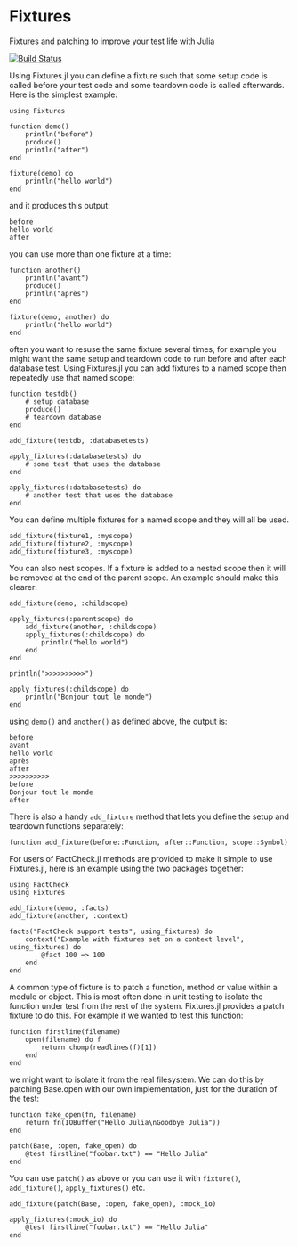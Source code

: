 # Fixtures

Fixtures and patching to improve your test life with Julia

[![Build Status](https://travis-ci.org/burrowsa/Fixtures.jl.png?branch=master)](https://travis-ci.org/burrowsa/Fixtures.jl)

Using Fixtures.jl you can define a fixture such that some setup code is called before your test code and some teardown code is called afterwards. Here is the simplest example:

    using Fixtures

    function demo()
        println("before")
        produce()
        println("after")
    end
    
    fixture(demo) do
        println("hello world")
    end
    
and it produces this output:

    before
    hello world
    after

you can use more than one fixture at a time:

    function another()
        println("avant")
        produce()
        println("après")
    end
    
    fixture(demo, another) do
        println("hello world")
    end

often you want to resuse the same fixture several times, for example you might want the same setup and teardown code to run before and after each database test. Using Fixtures.jl you can add fixtures to a named scope then repeatedly use that named scope:

    function testdb()
        # setup database
        produce()
        # teardown database
    end

    add_fixture(testdb, :databasetests)
    
    apply_fixtures(:databasetests) do
        # some test that uses the database
    end
    
    apply_fixtures(:databasetests) do
        # another test that uses the database
    end

You can define multiple fixtures for a named scope and they will all be used.

    add_fixture(fixture1, :myscope)
    add_fixture(fixture2, :myscope)
    add_fixture(fixture3, :myscope)

You can also nest scopes. If a fixture is added to a nested scope then it will be removed at the end of the parent scope. An example should make this clearer:

    add_fixture(demo, :childscope)
    
    apply_fixtures(:parentscope) do
        add_fixture(another, :childscope)
        apply_fixtures(:childscope) do
            println("hello world")
        end
    end
    
    println(">>>>>>>>>>")
    
    apply_fixtures(:childscope) do
        println("Bonjour tout le monde")
    end

using `demo()` and `another()` as defined above, the output is:

    before
    avant
    hello world
    après
    after
    >>>>>>>>>>
    before
    Bonjour tout le monde
    after

There is also a handy `add_fixture` method that lets you define the setup and teardown functions separately:

    function add_fixture(before::Function, after::Function, scope::Symbol)

For users of FactCheck.jl methods are provided to make it simple to use Fixtures.jl, here is an example using the two packages together:

    using FactCheck
    using Fixtures
    
    add_fixture(demo, :facts)
    add_fixture(another, :context)
     
    facts("FactCheck support tests", using_fixtures) do
        context("Example with fixtures set on a context level", using_fixtures) do
            @fact 100 => 100
        end
    end

A common type of fixture is to patch a function, method or value within a module or object. This is most often done in unit testing to isolate the function under test from the rest of the system. Fixtures.jl provides a patch fixture to do this. For example if we wanted to test this function:

    function firstline(filename)
        open(filename) do f
            return chomp(readlines(f)[1])
        end
    end

we might want to isolate it from the real filesystem. We can do this by patching Base.open with our own implementation, just for the duration of the test:

    function fake_open(fn, filename)
        return fn(IOBuffer("Hello Julia\nGoodbye Julia"))
    end
    
    patch(Base, :open, fake_open) do
        @test firstline("foobar.txt") == "Hello Julia"
    end

You can use `patch()` as above or you can use it with `fixture()`, `add_fixture()`, `apply_fixtures()` etc.

    add_fixture(patch(Base, :open, fake_open), :mock_io)
    
    apply_fixtures(:mock_io) do
        @test firstline("foobar.txt") == "Hello Julia"
    end
